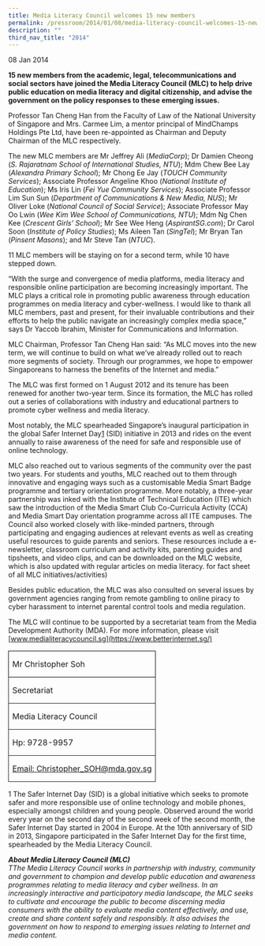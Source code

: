 ```yaml
---
title: Media Literacy Council welcomes 15 new members
permalink: /pressroom/2014/01/08/media-literacy-council-welcomes-15-new-members/
description: ""
third_nav_title: "2014"
---
```

08 Jan 2014

**15 new members from the academic, legal, telecommunications and social sectors have joined the Media Literacy Council (MLC) to help drive public education on media literacy and digital citizenship, and advise the government on the policy responses to these emerging issues.**

Professor Tan Cheng Han from the Faculty of Law of the National University of Singapore and Mrs. Carmee Lim, a mentor principal of MindChamps Holdings Pte Ltd, have been re-appointed as Chairman and Deputy Chairman of the MLC respectively.

The new MLC members are Mr Jeffrey Ali (_MediaCorp_); Dr Damien Cheong (_S. Rajaratnam School of International Studies, NTU_); Mdm Chew Bee Lay (_Alexandra Primary School_); Mr Chong Ee Jay (_TOUCH Community Services_); Associate Professor Angeline Khoo (_National Institute of Education_); Ms Iris Lin (_Fei Yue Community Services_); Associate Professor Lim Sun Sun (_Department of Communications &amp; New Media, NUS_); Mr Oliver Loke (_National Council of Social Service_); Associate Professor May Oo Lwin (_Wee Kim Wee School of Communications, NTU_); Mdm Ng Chen Kee (_Crescent Girls' School_); Mr See Wee Heng (_AspirantSG.com_); Dr Carol Soon (_Institute of Policy Studies_); Ms Aileen Tan (_SingTel_); Mr Bryan Tan (_Pinsent Masons_); and Mr Steve Tan (_NTUC_).

11 MLC members will be staying on for a second term, while 10 have stepped down.

“With the surge and convergence of media platforms, media literacy and responsible online participation are becoming increasingly important. The MLC plays a critical role in promoting public awareness through education programmes on media literacy and cyber-wellness. I would like to thank all MLC members, past and present, for their invaluable contributions and their efforts to help the public navigate an increasingly complex media space,” says Dr Yaccob Ibrahim, Minister for Communications and Information.

MLC Chairman, Professor Tan Cheng Han said: “As MLC moves into the new term, we will continue to build on what we’ve already rolled out to reach more segments of society. Through our programmes, we hope to empower Singaporeans to harness the benefits of the Internet and media.”

The MLC was first formed on 1 August 2012 and its tenure has been renewed for another two-year term. Since its formation, the MLC has rolled out a series of collaborations with industry and educational partners to promote cyber wellness and media literacy.

Most notably, the MLC spearheaded Singapore’s inaugural participation in the global Safer Internet Day[1](https://www.betterinternet.sg/press-room/press-releases/Pages/Forms/EditForm.aspx?ID=11&amp;Source=http%3a//adminmlc.mda.gov.sg/press-room/press-releases/Pages/forms/allitems.aspx&amp;RootFolder=/press-room/press-releases/Pages#ftn1) (SID) initiative in 2013 and rides on the event annually to raise awareness of the need for safe and responsible use of online technology.

MLC also reached out to various segments of the community over the past two years. For students and youths, MLC reached out to them through innovative and engaging ways such as a customisable Media Smart Badge programme and tertiary orientation programme. More notably, a three-year partnership was inked with the Institute of Technical Education (ITE) which saw the introduction of the Media Smart Club Co-Curricula Activity (CCA) and Media Smart Day orientation programme across all ITE campuses. The Council also worked closely with like-minded partners, through participating and engaging audiences at relevant events as well as creating useful resources to guide parents and seniors. These resources include a e-newsletter, classroom curriculum and activity kits, parenting guides and tipsheets, and video clips, and can be downloaded on the MLC website, which is also updated with regular articles on media literacy. for fact sheet of all MLC initiatives/activities)

Besides public education, the MLC was also consulted on several issues by government agencies ranging from remote gambling to online piracy to cyber harassment to internet parental control tools and media regulation.

The MLC will continue to be supported by a secretariat team from the Media Development Authority (MDA). For more information, please visit [www.medialiteracycouncil.sg](https://www.betterinternet.sg/)

<table><tbody><tr style="height: 11.55pt;"><td valign="top" style="padding: 0in 5.4pt; border: 1pt solid windowtext; width: 212.25pt; height: 11.55pt;"><p><span>Mr Christopher Soh</span></p></td></tr><tr style="height: 11.55pt;"><td valign="top" style="border-width: medium 1pt 1pt; border-style: none solid solid; border-color: currentcolor; padding: 0in 5.4pt; width: 212.25pt; height: 11.55pt;"><p><span>Secretariat</span></p></td></tr><tr style="height: 11.55pt;"><td valign="top" style="border-width: medium 1pt 1pt; border-style: none solid solid; border-color: currentcolor; padding: 0in 5.4pt; width: 212.25pt; height: 11.55pt;"><p><span>Media Literacy Council</span></p></td></tr><tr style="height: 11.55pt;"><td valign="top" style="border-width: medium 1pt 1pt; border-style: none solid solid; border-color: currentcolor; padding: 0in 5.4pt; width: 212.25pt; height: 11.55pt;"><p><span>Hp: 9728-9957</span></p></td></tr><tr style="height: 11.55pt;"><td valign="top" style="border-width: medium 1pt 1pt; border-style: none solid solid; border-color: currentcolor; padding: 0in 5.4pt; width: 212.25pt; height: 11.55pt;"><p><span><a href="mailto:Christopher_SOH@mda.gov.sg">Email: Christopher_SOH@mda.gov.sg</a></span></p></td></tr></tbody></table>

1&nbsp;The Safer Internet Day (SID) is a global initiative which seeks to promote safer and more responsible use of online technology and mobile phones, especially amongst children and young people. Observed around the world every year on the second day of the second week of the second month, the Safer Internet Day started in 2004 in Europe. At the 10th anniversary of SID in 2013, Singapore participated in the Safer Internet Day for the first time, spearheaded by the Media Literacy Council.

_**About Media Literacy Council (MLC)**  
TThe Media Literacy Council works in partnership with industry, community and government to champion and develop public education and awareness programmes relating to media literacy and cyber wellness. In an increasingly interactive and participatory media landscape, the MLC seeks to cultivate and encourage the public to become discerning media consumers with the ability to evaluate media content effectively, and use, create and share content safely and responsibly. It also advises the government on how to respond to emerging issues relating to Internet and media content._
